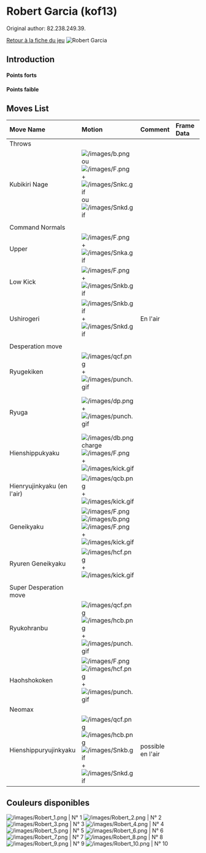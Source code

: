 # Robert Garcia (kof13)

Original author: 82.238.249.39.

[Retour à la fiche du
jeu](http://basgrospoing.fr/wiki/index.php?title=The_King_of_Fighters_XIII)
![Robert Garcia](/images/Robertkof13.gif "Robert Garcia")

## Introduction

#### Points forts

#### Points faible

## Moves List

| Move Name                  | Motion                                                                                                                                                          | Comment           | Frame Data | Cancelable | Damage LOW/HIGH/EX                                        |
|:---------------------------|:----------------------------------------------------------------------------------------------------------------------------------------------------------------|:------------------|:-----------|:-----------|:----------------------------------------------------------|
| Throws                     |                                                                                                                                                                 |                   |            |            |                                                           |
| Kubikiri Nage              | ![](/images/b.png "/images/b.png") ou ![](/images/F.png "/images/F.png") + ![](/images/Snkc.gif "/images/Snkc.gif") ou ![](/images/Snkd.gif "/images/Snkd.gif") |                   |            |            | 100                                                       |
|                            |                                                                                                                                                                 |                   |            |            |                                                           |
| Command Normals            |                                                                                                                                                                 |                   |            |            |                                                           |
| Upper                      | ![](/images/F.png "/images/F.png") + ![](/images/Snka.gif "/images/Snka.gif")                                                                                   |                   |            | oui        | 25 x 2                                                    |
| Low Kick                   | ![](/images/F.png "/images/F.png") + ![](/images/Snkb.gif "/images/Snkb.gif")                                                                                   |                   |            | oui        | 45                                                        |
| Ushirogeri                 | ![](/images/Snkb.gif "/images/Snkb.gif") + ![](/images/Snkd.gif "/images/Snkd.gif")                                                                             | En l'air          |            | non        | 55                                                        |
|                            |                                                                                                                                                                 |                   |            |            |                                                           |
| Desperation move           |                                                                                                                                                                 |                   |            |            |                                                           |
| Ryugekiken                 | ![](/images/qcf.png "/images/qcf.png") + ![](/images/punch.gif "/images/punch.gif")                                                                             |                   |            | SC         | 65; EX Damage: 60, 70                                     |
| Ryuga                      | ![](/images/dp.png "/images/dp.png") +![](/images/punch.gif "/images/punch.gif")                                                                                |                   |            | DC SC      | 70 (45); C Damage: 75, 45; EX Damage: 100, 70             |
| Hienshippukyaku            | ![](/images/db.png "/images/db.png")charge![](/images/F.png "/images/F.png") + ![](/images/kick.gif "/images/kick.gif")                                         |                   |            |            | 70; D Damage: 60 x 2; EX Damage: 70, 80                   |
| Hienryujinkyaku (en l'air) | ![](/images/qcb.png "/images/qcb.png") + ![](/images/kick.gif "/images/kick.gif")                                                                               |                   |            |            | 60; EX Damage: 120                                        |
| Geneikyaku                 | ![](/images/F.png "/images/F.png")![](/images/b.png "/images/b.png")![](/images/F.png "/images/F.png") + ![](/images/kick.gif "/images/kick.gif")               |                   |            |            | 0 x 2, 10 x 13, 135; EX Damage: 0 x 2, 15 x 19, 155       |
| Ryuren Geneikyaku          | ![](/images/hcf.png "/images/hcf.png") + ![](/images/kick.gif "/images/kick.gif")                                                                               |                   |            | non        | 10 x 3, 130; EX Damage: 10 x 6, 80                        |
|                            |                                                                                                                                                                 |                   |            |            |                                                           |
| Super Desperation move     |                                                                                                                                                                 |                   |            |            |                                                           |
| Ryukohranbu                | ![](/images/qcf.png "/images/qcf.png")![](/images/hcb.png "/images/hcb.png")+ ![](/images/punch.gif "/images/punch.gif")                                        |                   |            | MC         | 0, 10 x 13, 30, 60; EX Damage: 0, 10 x 10, 8 x 18, 10, 50 |
| Haohshokoken               | ![](/images/F.png "/images/F.png")![](/images/hcf.png "/images/hcf.png") + ![](/images/punch.gif "/images/punch.gif")                                           |                   |            |            | 200                                                       |
| Neomax                     |                                                                                                                                                                 |                   |            |            |                                                           |
| Hienshippuryujinkyaku      | ![](/images/qcf.png "/images/qcf.png")![](/images/hcb.png "/images/hcb.png") ![](/images/Snkb.gif "/images/Snkb.gif")+![](/images/Snkd.gif "/images/Snkd.gif")  | possible en l'air |            |            | 0 x n, 450 (125)                                          |

## Couleurs disponibles

![](/images/Robert_1.png "/images/Robert_1.png") \| N° 1
![](/images/Robert_2.png "/images/Robert_2.png") \| N° 2
![](/images/Robert_3.png "/images/Robert_3.png") \| N° 3
![](/images/Robert_4.png "/images/Robert_4.png") \| N° 4
![](/images/Robert_5.png "/images/Robert_5.png") \| N° 5
![](/images/Robert_6.png "/images/Robert_6.png") \| N° 6
![](/images/Robert_7.png "/images/Robert_7.png") \| N° 7
![](/images/Robert_8.png "/images/Robert_8.png") \| N° 8
![](/images/Robert_9.png "/images/Robert_9.png") \| N° 9
![](/images/Robert_10.png "/images/Robert_10.png") \| N° 10

